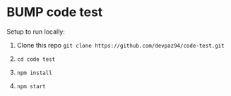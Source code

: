 # BUMP code test

Setup to run locally:

  1. Clone this repo ```git clone https://github.com/devpaz94/code-test.git```

  2. ```cd code test```
  
  3. ```npm install```
  
  4. ```npm start```

